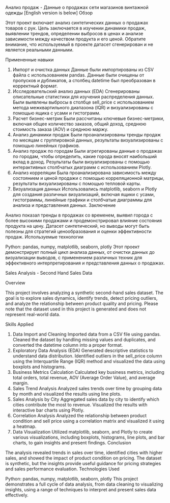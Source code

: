 Анализ продаж - Данные о продажах сети магазинов винтажной одежды
[English version is below]
Обзор

Этот проект включает анализ синтетических данных о продажах товаров с рук. Цель заключается в изучении динамики продаж, выявлении трендов, определении выбросов в ценах и анализе зависимости между качеством продукта и его ценой. Обратите внимание, что используемый в проекте датасет сгенерирован и не является реальными данными.

Примененные навыки

1. Импорт и очистка данных
Данные были импортированы из CSV файла с использованием pandas.
Данные были очищены от пропусков и дубликатов, а столбец datetime был преобразован в корректный формат.
2. Исследовательский анализ данных (EDA)
Сгенерированы описательные статистики для изучения распределения данных.
Были выявлены выбросы в столбце sell_price с использованием метода межквартильного диапазона (IQR) и визуализированы с помощью ящика с усами и гистограмм.
3. Расчет бизнес-метрик
Были рассчитаны ключевые бизнес-метрики, включая общее количество заказов, общий доход, среднюю стоимость заказа (AOV) и среднюю маржу.
4. Анализ динамики продаж
Были проанализированы тренды продаж по месяцам с группировкой данных, результаты визуализированы с помощью линейных графиков.
5. Анализ продаж по городам
Были агрегированы данные о продажах по городам, чтобы определить, какие города вносят наибольший вклад в доход. Результаты были визуализированы с помощью интерактивных столбчатых диаграмм с использованием Plotly.
6. Анализ корреляции
Была проанализирована зависимость между состоянием и ценой продажи с помощью корреляционной матрицы, результаты визуализированы с помощью тепловой карты.
7. Визуализация данных
Использовались matplotlib, seaborn и Plotly для создания различных визуализаций, включая ящики с усами, гистограммы, линейные графики и столбчатые диаграммы для анализа и представления данных.
Заключение

Анализ показал тренды в продажах со временем, выявил города с более высокими продажами и продемонстрировал влияние состояния продукта на цену. Датасет синтетический, но выводы могут быть полезны для стратегий ценообразования и оценки эффективности продаж.
Используемые технологии

Python: pandas, numpy, matplotlib, seaborn, plotly
Этот проект демонстрирует полный цикл анализа данных, от очистки данных до визуализации выводов, с применением различных техник для эффективного интерпретирования и представления данных о продажах.

Sales Analysis - Second Hand Sales Data

Overview

This project involves analyzing a synthetic second-hand sales dataset. The goal is to explore sales dynamics, identify trends, detect pricing outliers, and analyze the relationship between product quality and pricing. Please note that the dataset used in this project is generated and does not represent real-world data.

Skills Applied

1. Data Import and Cleaning
Imported data from a CSV file using pandas.
Cleaned the dataset by handling missing values and duplicates, and converted the datetime column into a proper format.
2. Exploratory Data Analysis (EDA)
Generated descriptive statistics to understand data distribution.
Identified outliers in the sell_price column using the Interquartile Range (IQR) method and visualized the data using boxplots and histograms.
3. Business Metrics Calculation
Calculated key business metrics, including total orders, total revenue, AOV (Average Order Value), and average margin.
4. Sales Trend Analysis
Analyzed sales trends over time by grouping data by month and visualized the results using line plots.
5. Sales Analysis by City
Aggregated sales data by city to identify which cities contribute the most to revenue. Visualized the results with interactive bar charts using Plotly.
6. Correlation Analysis
Analyzed the relationship between product condition and sell price using a correlation matrix and visualized it using a heatmap.
7. Data Visualization
Utilized matplotlib, seaborn, and Plotly to create various visualizations, including boxplots, histograms, line plots, and bar charts, to gain insights and present findings.
Conclusion

The analysis revealed trends in sales over time, identified cities with higher sales, and showed the impact of product condition on pricing. The dataset is synthetic, but the insights provide useful guidance for pricing strategies and sales performance evaluation.
Technologies Used

Python: pandas, numpy, matplotlib, seaborn, plotly
This project demonstrates a full cycle of data analysis, from data cleaning to visualizing insights, using a range of techniques to interpret and present sales data effectively.
